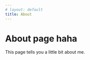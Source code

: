 ```yaml
---
# layout: default
title: About
---
```

# About page haha

This page tells you a little bit about me.